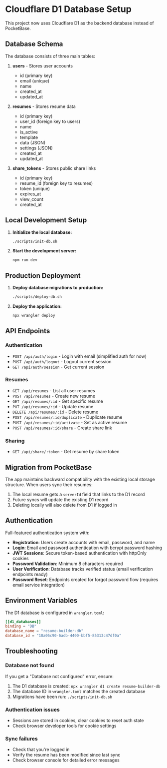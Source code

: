# Cloudflare D1 Database Setup

This project now uses Cloudflare D1 as the backend database instead of PocketBase.

## Database Schema

The database consists of three main tables:

1. **users** - Stores user accounts
   - id (primary key)
   - email (unique)
   - name
   - created_at
   - updated_at

2. **resumes** - Stores resume data
   - id (primary key)
   - user_id (foreign key to users)
   - name
   - is_active
   - template
   - data (JSON)
   - settings (JSON)
   - created_at
   - updated_at

3. **share_tokens** - Stores public share links
   - id (primary key)
   - resume_id (foreign key to resumes)
   - token (unique)
   - expires_at
   - view_count
   - created_at

## Local Development Setup

1. **Initialize the local database:**
   ```bash
   ./scripts/init-db.sh
   ```

2. **Start the development server:**
   ```bash
   npm run dev
   ```

## Production Deployment

1. **Deploy database migrations to production:**
   ```bash
   ./scripts/deploy-db.sh
   ```

2. **Deploy the application:**
   ```bash
   npx wrangler deploy
   ```

## API Endpoints

### Authentication
- `POST /api/auth/login` - Login with email (simplified auth for now)
- `POST /api/auth/logout` - Logout current session
- `GET /api/auth/session` - Get current session

### Resumes
- `GET /api/resumes` - List all user resumes
- `POST /api/resumes` - Create new resume
- `GET /api/resumes/:id` - Get specific resume
- `PUT /api/resumes/:id` - Update resume
- `DELETE /api/resumes/:id` - Delete resume
- `POST /api/resumes/:id/duplicate` - Duplicate resume
- `POST /api/resumes/:id/activate` - Set as active resume
- `POST /api/resumes/:id/share` - Create share link

### Sharing
- `GET /api/share/:token` - Get resume by share token

## Migration from PocketBase

The app maintains backward compatibility with the existing local storage structure. When users sync their resumes:

1. The local resume gets a `serverId` field that links to the D1 record
2. Future syncs will update the existing D1 record
3. Deleting locally will also delete from D1 if logged in

## Authentication

Full-featured authentication system with:
- **Registration**: Users create accounts with email, password, and name
- **Login**: Email and password authentication with bcrypt password hashing
- **JWT Sessions**: Secure token-based authentication with httpOnly cookies
- **Password Validation**: Minimum 8 characters required
- **User Verification**: Database tracks verified status (email verification endpoints ready)
- **Password Reset**: Endpoints created for forgot password flow (requires email service integration)

## Environment Variables

The D1 database is configured in `wrangler.toml`:
```toml
[[d1_databases]]
binding = "DB"
database_name = "resume-builder-db"
database_id = "18a06c90-6adb-4400-bbf5-85313c47df0a"
```

## Troubleshooting

### Database not found
If you get a "Database not configured" error, ensure:
1. The D1 database is created: `npx wrangler d1 create resume-builder-db`
2. The database ID in `wrangler.toml` matches the created database
3. Migrations have been run: `./scripts/init-db.sh`

### Authentication issues
- Sessions are stored in cookies, clear cookies to reset auth state
- Check browser developer tools for cookie settings

### Sync failures
- Check that you're logged in
- Verify the resume has been modified since last sync
- Check browser console for detailed error messages